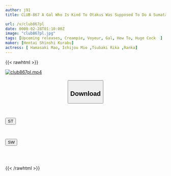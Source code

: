 ```yaml
---
author: j91
title: CLUB-867 A Gal Who Is Kind To Otakus Was Supposed To Do A Sumata-nuki (intercrural Sex) Practice With Her, But Her Pussy Was So Sensitive That It Was Rubbed Too Much And Her Sexual Desire Exploded, Resulting In Raw Sex And Creampie Multiple Times. How To SEX Voyeur

url: /v/club867pl
date: 0000-02-28T01:10:00Z
image: "club867pl.jpg"
tags: [Upcoming releases, Creampie, Voyeur, Gal, How To, Huge Cock	]
maker: [Hentai Shinshi Kurabu]
actress: [ Hamasaki Mao, Ichijou Mio ,Tsubaki Rika ,Ranka]
---
```



{{< rawhtml >}}

<div class="video" data-videoid="pending_link.html">
    <a href="javascript:;">
        <img src="/v/club867pl/club867pl.jpg" width="WIDTH" height="HEIGHT" alt="club867pl.mp4" loading="lazy">
    </a>
</div>

<script type="text/javascript" src="https://j91.asia/asset/on-demand-pend.js"></script>

<br>
  <link rel="stylesheet" href="https://j91.asia/asset/bs5.css">
  
  <center>
  <button class="btn btn-primary" type="button" data-bs-toggle="collapse" data-bs-target=".multi-collapse" aria-expanded="false" aria-controls="multiCollapseExample1 multiCollapseExample2"><h2>Download</h2></button></center>
</p>
<div class="row">
  <div class="col">
    <div class="collapse multi-collapse" id="multiCollapseExample1">
      <div class="card card-body">
	      	      <br>
<div class="buttons">  
<p><a href="https://j91.asia/pending_link.html" target="_blank"><button class="btn-hover color-3"><i class="fa fa-download"></i> ST</button></a></p></div>
    </div>
  </div>
</div>
  <div class="col">
    <div class="collapse multi-collapse" id="multiCollapseExample2">
      <div class="card card-body">
	      <br>
<div class="buttons">
<p><a href="https://j91.asia/pending_link.html" target="_blank"><button class="btn-hover color-2"><i class="fa fa-download"></i> SW</button></a></p></div>
<br><br>
      </div>
    </div>
  </div>
</div>

{{< /rawhtml >}}